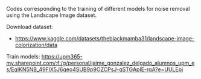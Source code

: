 Codes corresponding to the training of different models for noise removal using the Landscape Image dataset.

Download dataset:
- https://www.kaggle.com/datasets/theblackmamba31/landscape-image-colorization/data

Train models: https://upm365-my.sharepoint.com/:f:/g/personal/jaime_gonzalez_delgado_alumnos_upm_es/EqlKN5NB_49FlX5J6qeo4SUB9p9OZCPsJ-qSTGApIE-rqA?e=UULEpj
